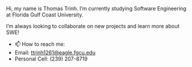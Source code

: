 Hi, my name is Thomas Trinh. 
I’m currently studying Software Engineering at Florida Gulf Coast University.

I’m always looking to collaborate on new projects and learn more about SWE!
- 📫 How to reach me: 
- Email: ttrinh1261@eagle.fgcu.edu 
- Personal Cell: (239) 207-8719

